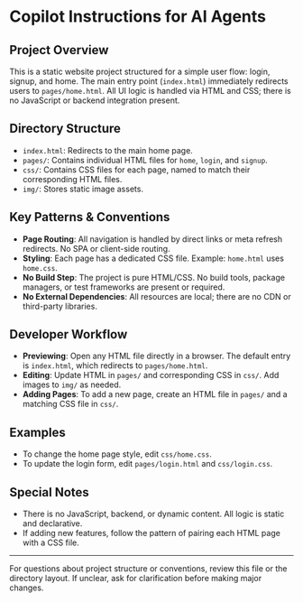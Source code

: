# Copilot Instructions for AI Agents

## Project Overview
This is a static website project structured for a simple user flow: login, signup, and home. The main entry point (`index.html`) immediately redirects users to `pages/home.html`. All UI logic is handled via HTML and CSS; there is no JavaScript or backend integration present.

## Directory Structure
- `index.html`: Redirects to the main home page.
- `pages/`: Contains individual HTML files for `home`, `login`, and `signup`.
- `css/`: Contains CSS files for each page, named to match their corresponding HTML files.
- `img/`: Stores static image assets.

## Key Patterns & Conventions
- **Page Routing**: All navigation is handled by direct links or meta refresh redirects. No SPA or client-side routing.
- **Styling**: Each page has a dedicated CSS file. Example: `home.html` uses `home.css`.
- **No Build Step**: The project is pure HTML/CSS. No build tools, package managers, or test frameworks are present or required.
- **No External Dependencies**: All resources are local; there are no CDN or third-party libraries.

## Developer Workflow
- **Previewing**: Open any HTML file directly in a browser. The default entry is `index.html`, which redirects to `pages/home.html`.
- **Editing**: Update HTML in `pages/` and corresponding CSS in `css/`. Add images to `img/` as needed.
- **Adding Pages**: To add a new page, create an HTML file in `pages/` and a matching CSS file in `css/`.

## Examples
- To change the home page style, edit `css/home.css`.
- To update the login form, edit `pages/login.html` and `css/login.css`.

## Special Notes
- There is no JavaScript, backend, or dynamic content. All logic is static and declarative.
- If adding new features, follow the pattern of pairing each HTML page with a CSS file.

---
For questions about project structure or conventions, review this file or the directory layout. If unclear, ask for clarification before making major changes.
